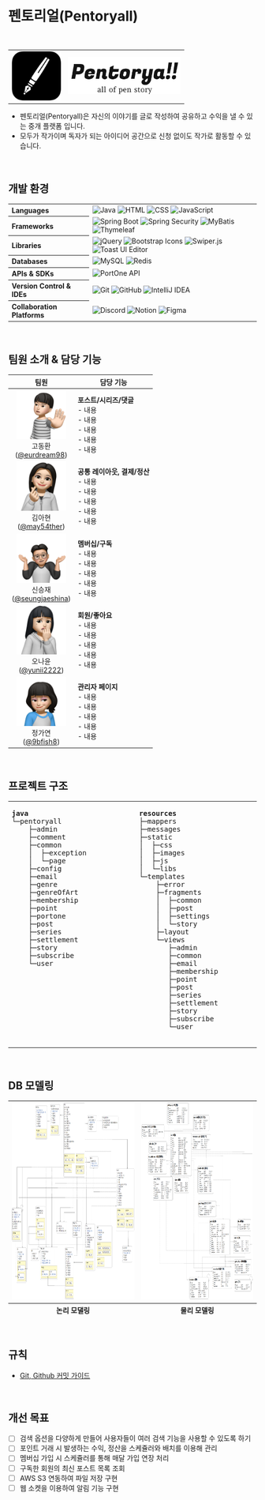 # 펜토리얼(Pentoryall)

<br/>

<table>
  <tbody>
    <tr>
      <td>
        <img src="https://raw.githubusercontent.com/2024-KDT-JNA/Pentoryall/main/src/main/resources/static/images/common/favicon.png" height="100" alt="favicon">
      </td>
      <td>
        <picture>
          <source media="(prefers-color-scheme: dark)" srcset="https://github.com/2024-KDT-JNA/.github/blob/main/logo/logo_pentoryall_horizontal_darkmode.png?raw=true">
          <img src="https://github.com/2024-KDT-JNA/.github/blob/main/logo/logo_pentoryall_horizontal_lightmode.png?raw=true" height="75">
        </picture>
      </td>
    </tr>
  </tbody>
</table>

-   펜토리얼(Pentoryall)은 자신의 이야기를 글로 작성하여 공유하고 수익을 낼 수 있는 중개 플랫폼 입니다.
-   모두가 작가이며 독자가 되는 아이디어 공간으로 신청 없이도 작가로 활동할 수 있습니다. 

<br/>

## 개발 환경

<table>
  <tbody>
    <tr>
      <th align="left">Languages</th>
      <td>
        <img alt="Java" src="https://img.shields.io/badge/Java-007396?style=flat-square&logo=openjdk&logoColor=white"/>
        <img alt="HTML" src="https://img.shields.io/badge/HTML-E34F26?style=flat-square&logo=html5&logoColor=white" />
        <img alt="CSS" src="https://img.shields.io/badge/CSS-1572B6?style=flat-square&logo=css3&logoColor=white" />
        <img alt="JavaScript" src="https://img.shields.io/badge/javascript-%23323330.svg?style=flat-square&logo=javascript&logoColor=%23F7DF1E">
      </td>
    </tr>
    <tr>
      <th align="left">Frameworks</th>
      <td>
        <img alt="Spring Boot" src="https://img.shields.io/badge/Spring_Boot-6DB33F?style=flat-square&logo=spring-boot&logoColor=white" />
        <img alt="Spring Security" src="https://img.shields.io/badge/Spring_Security-6DB33F?style=flat-square&logo=spring-security&logoColor=white" />
        <img alt="MyBatis" src="https://img.shields.io/badge/MyBatis-4479A1?style=flat-square&logo=mybatis&logoColor=white" />
        <img alt="Thymeleaf" src="https://img.shields.io/badge/Thymeleaf-005F0F?style=flat-square&logo=thymeleaf&logoColor=white" />
      </td>
    </tr>
    <tr>
      <th align="left">Libraries</th>
      <td>
        <img alt="jQuery" src="https://img.shields.io/badge/jQuery-0769AD?style=flat-square&logo=jquery&logoColor=white" />
        <img alt="Bootstrap Icons" src="https://img.shields.io/badge/bootstrap_icons-white?style=flat-square&logo=Bootstrap&logoColor=white&color=712cf9" />
        <img alt="Swiper.js" src="https://img.shields.io/badge/Swiper.js-6332F6?style=flat-square&logo=swiper&logoColor=white" />
        <img alt="Toast UI Editor" src="https://img.shields.io/badge/Toast_UI_Editor-7952B3?style=flat-square&logo=toast&logoColor=white" />
      </td>
    </tr>
    <tr>
      <th align="left">Databases</th>
      <td>
        <img alt="MySQL" src="https://img.shields.io/badge/MySQL-4479A1?style=flat-square&logo=mysql&logoColor=white" />
        <img alt="Redis" src="https://img.shields.io/badge/Redis-DC382D?style=flat-square&logo=redis&logoColor=white" />
      </td>
    </tr>
    <tr>
      <th align="left">APIs & SDKs</th>
      <td>
        <img alt="PortOne API" src="https://img.shields.io/badge/PortOne_API-f97316?style=flat-square&logo=api&logoColor=white" />
      </td>
    </tr>
    <tr>
      <th align="left">Version Control & IDEs</th>
      <td>
        <img alt="Git" src="https://img.shields.io/badge/Git-F05032?style=flat-square&logo=git&logoColor=white" />
        <img alt="GitHub" src="https://img.shields.io/badge/GitHub-181717?style=flat-square&logo=github&logoColor=white" />
        <img alt="IntelliJ IDEA" src="https://img.shields.io/badge/IntelliJ_IDEA-000000?style=flat-square&logo=intellij-idea&logoColor=white" />
      </td>
    </tr>
     <tr>
      <th align="left">Collaboration Platforms</th>
      <td>
        <img alt="Discord" src="https://img.shields.io/badge/Discord-%235865F2.svg?style=flat-square&logo=discord&logoColor=white" />
        <img alt="Notion" src="https://img.shields.io/badge/Notion-%23000000.svg?style=flat-square&logo=notion&logoColor=white" />
        <img alt="Figma" src="https://img.shields.io/badge/Figma-%23F24E1E.svg?style=flat-square&logo=figma&logoColor=white" />
      </td>
    </tr>
  </tbody>
</table>

<br/>

## 팀원 소개 & 담당 기능

<table>
  <thead>
      <tr>
        <th>팀원</th>
        <th>담당 기능</th>
      </tr>
  </thead>
  <tbody>
    <!-- 고동환 -->
    <tr>
      <td align="center">
        <a href="https://github.com/eurdream98"><img alt="고동환" src="https://github.com/2024-KDT-JNA/.github/blob/main/images/1-gdh.png?raw=true" height="100" /></a>
        <br />고동환 
       <br />(<a href="https://github.com/eurdream98">@eurdream98</a>)
      </td>
      <td>
        <b>포스트/시리즈/댓글</b>
        <br/>- 내용
        <br/>- 내용
        <br/>- 내용
        <br/>- 내용
        <br/>- 내용
      </td>
    </tr>
   <tr>
    <!-- 김아현 -->
  <td align="center">
    <a href="https://github.com/may54ther"><img src="https://github.com/2024-KDT-JNA/.github/blob/main/images/2-kah.png?raw=true" height="100" /></a>
    <br />김아현
    <br />(<a href="https://github.com/may54ther">@may54ther</a>)
    </a>
  </td>
  <td>
    <b>공통 레이아웃, 결제/정산</b>
    <br/>- 내용
    <br/>- 내용
    <br/>- 내용
    <br/>- 내용
    <br/>- 내용
  </td>
</tr>
<!-- 신승재 -->
<tr>
  <td align="center">
    <a href="https://github.com/seungjaeshina"><img src="https://github.com/2024-KDT-JNA/.github/blob/main/images/3-ssj.png?raw=true" height="100" /></a>
    <br />신승재
    <br />(<a href="https://github.com/seungjaeshina">@seungjaeshina</a>)
  </td>
  <td>
    <b>멤버십/구독</b>
    <br/>- 내용
    <br/>- 내용
    <br/>- 내용
    <br/>- 내용
    <br/>- 내용
  </td>
</tr>
<!-- 오나윤 -->
<tr>
  <td align="center">
    <a href="https://github.com/yunii2222"><img src="https://github.com/2024-KDT-JNA/.github/blob/main/images/4-ony.png?raw=true" height="100" /></a>
    <br />오나윤
    <br />(<a href="https://github.com/yunii2222">@yunii2222</a>)
  </td>
  <td>
     <b>회원/좋아요</b>
    <br/>- 내용
    <br/>- 내용
    <br/>- 내용
    <br/>- 내용
    <br/>- 내용
  </td>
</tr>
<!-- 정가연 -->
<tr>
  <td align="center">
    <a href="https://github.com/9bfish8"><img src="https://github.com/2024-KDT-JNA/.github/blob/main/images/5-jgy.png?raw=true" height="100" /></a>
    <br />정가연
    <br />(<a href="https://github.com/9bfish8">@9bfish8</a>)
  </td>
  <td>
     <b>관리자 페이지</b>
     <br/>- 내용
    <br/>- 내용
    <br/>- 내용
    <br/>- 내용
    <br/>- 내용
  </td>
</tr>
</tbody>
</table>

<br/>

## 프로젝트 구조

<table>
  <tbody>
    <tr>
      <td>
        <pre>
<b>java</b>                         
└─pentoryall
    ├─admin
    ├─comment
    ├─common
    │  ├─exception
    │  └─page
    ├─config
    ├─email
    ├─genre
    ├─genreOfArt
    ├─membership
    ├─point
    ├─portone
    ├─post
    ├─series
    ├─settlement
    ├─story
    ├─subscribe
    └─user
  <br/>
  <br/>
  <br/>
  <br/>
        </pre>
      </td>
      <td>
        <pre>
<b>resources</b>                     
├─mappers
├─messages
├─static
│  ├─css
│  ├─images
│  ├─js
│  └─libs
└─templates
    ├─error
    ├─fragments
    │  ├─common
    │  ├─post
    │  ├─settings
    │  └─story
    ├─layout
    └─views
       ├─admin
       ├─common
       ├─email
       ├─membership
       ├─point
       ├─post
       ├─series
       ├─settlement
       ├─story
       ├─subscribe
       └─user
        </pre>
      </td>
    </tr>
  </tbody>
</table>

<br/>

## DB 모델링

<table>
  <tbody>
    <tr>
      <td>
        <img alt="논리 모델링" src="https://github.com/2024-KDT-JNA/.github/blob/main/images/erd-logical.png?raw=true" height="400" />
      </td>
      <td>
        <img alt="물리 모델링" src="https://github.com/2024-KDT-JNA/.github/blob/main/images/erd-physical.png?raw=true"  height="400" />
      </td>
      </td>
    </tr>
  </tbody>
  <tfoot>
    <tr>
      <th>논리 모댈링</th>
      <th>물리 모델링</th>
    </tr>
  </tfoot>
</table>

<br/>




## 규칙

-   [Git, Github 커밋 가이드](https://github.com/2024-KDT-JNA/Pentoryall/wiki/%EC%BB%A4%EB%B0%8B-%EA%B0%80%EC%9D%B4%EB%93%9C)

<br/>

## 개선 목표

-   [ ] 검색 옵션을 다양하게 만들어 사용자들이 여러 검색 기능을 사용할 수 있도록 하기
-   [ ] 포인트 거래 시 발생하는 수익, 정산을 스케쥴러와 배치를 이용해 관리
-   [ ] 멤버십 가입 시 스케쥴러를 통해 매달 가입 연장 처리
-   [ ] 구독한 회원의 최신 포스트 목록 조회
-   [ ] AWS S3 연동하여 파일 저장 구현
-   [ ] 웹 소켓을 이용하여 알림 기능 구현
<!--
## 트러블 슈팅
## 8. 프로젝트 후기
-->
